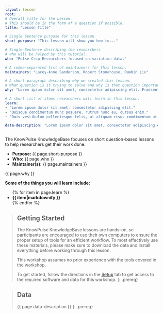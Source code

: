 ```yaml
---
layout: lesson
root: .
# Overall title for the Lesson.
# This should be in the form of a question if possible.
title: "Lesson Title"

# Single Sentence purpose for this lesson.
short-purpose: "This lesson will show you how to..."

# Single-Sentence describing the researchers
# who will be helped by this tutorial.
who: "Pulse Crop Researchers focused on variation data."

# A comma-separated list of maintainers for this lesson.
maintainers: "Lacey-Anne Sanderson, Robert Stonehouse, Ruobin Liu"

# A short paragraph describing why we created this lesson.
# What question is it trying to solve and why is that question important.
why: "Lorem ipsum dolor sit amet, consectetur adipiscing elit. Praesent lacinia orci risus. Quisque condimentum nunc posuere, rutrum nunc eu, cursus enim. Nam sit amet turpis sit amet erat pulvinar consequat eget ac erat. Aliquam erat volutpat. Aenean in bibendum nibh. Proin iaculis dictum augue nec faucibus. Integer et arcu tortor. Donec at tristique eros. Integer consequat aliquet mauris, vitae imperdiet orci iaculis sit amet. Cras sit amet mollis lacus. Sed ac auctor mi, sit amet laoreet tellus. Vivamus vehicula congue velit. Cras vulputate est nec velit pretium condimentum. Vivamus eu leo sed est ullamcorper tincidunt at non dolor. Duis vestibulum pellentesque felis, at aliquam risus condimentum at."

# A short list of items researchers will learn in this lesson.
learn:
- "Lorem ipsum dolor sit amet, consectetur adipiscing elit."
- "Quisque condimentum nunc posuere, rutrum nunc eu, cursus enim."
- "Duis vestibulum pellentesque felis, at aliquam risus condimentum at."

data-description: "Lorem ipsum dolor sit amet, consectetur adipiscing elit. Praesent lacinia orci risus. Quisque condimentum nunc posuere, rutrum nunc eu, cursus enim. Nam sit amet turpis sit amet erat pulvinar consequat eget ac erat. Aliquam erat volutpat. Aenean in bibendum nibh. Proin iaculis dictum augue nec faucibus. Integer et arcu tortor. Donec at tristique eros. Integer consequat aliquet mauris, vitae imperdiet orci iaculis sit amet. Cras sit amet mollis lacus. Sed ac auctor mi, sit amet laoreet tellus. Vivamus vehicula congue velit. Cras vulputate est nec velit pretium condimentum. Vivamus eu leo sed est ullamcorper tincidunt at non dolor. Duis vestibulum pellentesque felis, at aliquam risus condimentum at."
---
```


The KnowPulse KnowledgeBase focuses on short question-based lessons to help researchers get their work done.

- **Purpose:** {{ page.short-purpose }}
- **Who:** {{ page.who }}
- **Maintainer(s):** {{ page.maintainers }}

{{ page.why }}

<strong>Some of the things you will learn include:</strong>
<ul>
	{% for item in page.learn %}
	<li style="font-weight:bold">{{ item|markdownify }}</li>
	{% endfor %}
</ul>

> ## Getting Started
>
> The KnowPulse KnowledgeBase lessons are hands-on, so participants are
> encouraged to use their own computers to ensure the proper setup of tools
> for an efficient workflow. To most effectively use these materials,
> please make sure to download the data and install everything before
> working through this lesson.
>
> This workshop assumes no prior experience with the tools covered in the
> workshop.
>
> To get started, follow the directions in the [Setup](setup.html) tab to
> get access to the required software and data for this workshop.
{: .prereq}


> ## Data
>
> {{ page.data-description }}
{: .prereq}
